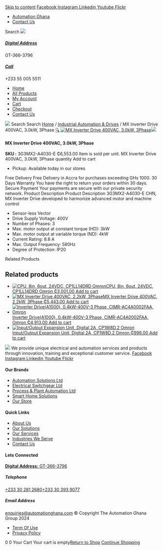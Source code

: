 [Skip to content](https://store.automationghana.com/product/mx-inverter-drive-3g3mx2-a4030-e-chn-omron/#content)
[ Facebook ](https://www.facebook.com/automationgh/) [ Instagram ](https://www.instagram.com/automationgh/) [ Linkedin ](https://www.linkedin.com/company/the-automation-ghana-limited/) [ Youtube ](https://www.youtube.com/channel/UCurrRDUSm5oIW39VXjn1u0w) [ Flickr ](https://www.flickr.com/photos/181794037@N07/)
  * [ Automation Ghana ](https://automationghana.com)
  * [ Contact Us ](https://store.automationghana.com/contact/)


Search
[ ![](https://store.automationghana.com/wp-content/uploads/2024/04/Website-TAGG-Logo-BLUE.png) ](https://store.automationghana.com/)
[ ](https://maps.app.goo.gl/m4xeaagWCNbLk4jM6)
#####  [ Digital Address ](https://maps.app.goo.gl/m4xeaagWCNbLk4jM6)
GT-366-3796 
[ ](tel:+233550055511)
#####  [ Call ](tel:+233550055511)
+233 55 005 5511 
  * [Home](https://store.automationghana.com/)
  * [All Products](https://store.automationghana.com/shop/)
  * [My Account](https://store.automationghana.com/my-account/)
  * [Cart](https://store.automationghana.com/cart/)
  * [Checkout](https://store.automationghana.com/checkout/)
  * [Contact Us](https://store.automationghana.com/contact/)


[![](https://store.automationghana.com/wp-content/uploads/2024/04/AutomationGhana_logo_white.png)](https://store.automationghana.com)
Search
Search
[Home](https://store.automationghana.com) / [Industrial Automation & Drives](https://store.automationghana.com/product-category/industrial-automation/) / MX Inverter Drive 400VAC, 3.0kW, 3Phase
[🔍](https://store.automationghana.com/product/mx-inverter-drive-3g3mx2-a4030-e-chn-omron/)
[![MX Inverter Drive 400VAC, 3.0kW, 3Phase](https://store.automationghana.com/wp-content/uploads/2020/04/MX2-series-OMRON.jpg)](https://store.automationghana.com/wp-content/uploads/2020/04/MX2-series-OMRON.jpg)![](https://store.automationghana.com/wp-content/uploads/2020/04/MX2-series-OMRON.jpg)
####  MX Inverter Drive 400VAC, 3.0kW, 3Phase 
**SKU :** 3G3MX2-A4030-E 
₵6,553.00
Item is sold per unit.
MX Inverter Drive 400VAC, 3.0kW, 3Phase quantity
Add to cart
  * Pickup: Available today in our stores


Free Delivery 
Free Delivery in Accra for purchases exceeding GHs 1000. 
30 Days Warranty 
You have the right to return your orders within 30 days. 
Secure Payment 
Your payments are secure with our private security network. 
Product Description
Product Description
3G3MX2-A4030-E CHN, MX Inverter Drive developed to harmonize advanced motor and machine control 
  * Sensor-less Vector
  * Drive Supply Voltage: 400V
  * Number of Phases: 3
  * Max. motor output at constant torque (HD): 3kW
  * Max. motor output at variable torque (ND): 4kW
  * Current Rating: 8.8 A
  * Max. Output Frequency: 580Hz
  * Degree of Protection: IP20


Related Products 
## Related products
  * [![CPU, 8in, 6out, 24VDC, CP1LL14DRD Omron](https://store.automationghana.com/wp-content/uploads/2020/04/cp1ll14drd-300x300.jpg)CPU, 8in, 6out, 24VDC, CP1LL14DRD Omron ₵3,001.00 ](https://store.automationghana.com/product/plc-8in-6out-cp1ll14drd-omron/)
[Add to cart](https://store.automationghana.com/product/mx-inverter-drive-3g3mx2-a4030-e-chn-omron/?add-to-cart=1586)
  * [![MX Inverter Drive 400VAC, 2.2kW, 3Phase](https://store.automationghana.com/wp-content/uploads/2020/04/MX2-series-OMRON-300x300.jpg)MX Inverter Drive 400VAC, 2.2kW, 3Phase ₵5,443.00 ](https://store.automationghana.com/product/mx-inverter-drive-3g3mx2-a4022-e-chn-omron/)
[Add to cart](https://store.automationghana.com/product/mx-inverter-drive-3g3mx2-a4030-e-chn-omron/?add-to-cart=1577)
  * [![Inverter Drive\(A1000\), 0.4kW-400V-3 Phase, CIMR-AC4A0002FAA, Omron](https://store.automationghana.com/wp-content/uploads/2020/04/CIMR-A-A1000-Variable-Freq-Drive.png)Inverter Drive(A1000), 0.4kW-400V-3 Phase, CIMR-AC4A0002FAA, Omron ₵4,913.00 ](https://store.automationghana.com/product/drive-cimr-ac4a0002faa-omron/)
[Add to cart](https://store.automationghana.com/product/mx-inverter-drive-3g3mx2-a4030-e-chn-omron/?add-to-cart=1571)
  * [![Input/Output Expansion Unit, Digital,2A, CP1W8D.2 Omron](https://store.automationghana.com/wp-content/uploads/2020/04/CP1W.png)Input/Output Expansion Unit, Digital,2A, CP1W8D.2 Omron ₵996.00 ](https://store.automationghana.com/product/digital-input-module-cp1w8d-2-omron/)
[Add to cart](https://store.automationghana.com/product/mx-inverter-drive-3g3mx2-a4030-e-chn-omron/?add-to-cart=1570)


![](https://store.automationghana.com/wp-content/uploads/2024/04/AutomationGhana_logo_white.png)
We provide unique electrical and automation services and products through innovation, training and exceptional customer service.
[ Facebook ](https://www.facebook.com/automationgh/) [ Instagram ](https://www.instagram.com/automationgh/) [ Linkedin ](https://www.linkedin.com/company/the-automation-ghana-limited/) [ Youtube ](https://www.youtube.com/channel/UCurrRDUSm5oIW39VXjn1u0w) [ Flickr ](https://www.flickr.com/photos/181794037@N07/)
#### Our Brands
  * [ Automation Solutions Ltd ](https://store.automationghana.com/product/mx-inverter-drive-3g3mx2-a4030-e-chn-omron/)
  * [ Electrical Switchgear Ltd ](https://store.automationghana.com/product/mx-inverter-drive-3g3mx2-a4030-e-chn-omron/)
  * [ Process & Plant Automation Ltd ](https://store.automationghana.com/product/mx-inverter-drive-3g3mx2-a4030-e-chn-omron/)
  * [ Smart Home Solutions ](https://store.automationghana.com/product/mx-inverter-drive-3g3mx2-a4030-e-chn-omron/)
  * [ Our Store ](https://store.automationghana.com/product/mx-inverter-drive-3g3mx2-a4030-e-chn-omron/)


#### Quick Links
  * [ About Us ](https://store.automationghana.com/product/mx-inverter-drive-3g3mx2-a4030-e-chn-omron/)
  * [ Our Solutions ](https://store.automationghana.com/product/mx-inverter-drive-3g3mx2-a4030-e-chn-omron/)
  * [ Our Services ](https://store.automationghana.com/product/mx-inverter-drive-3g3mx2-a4030-e-chn-omron/)
  * [ Industries We Serve ](https://store.automationghana.com/product/mx-inverter-drive-3g3mx2-a4030-e-chn-omron/)
  * [ Contact Us ](https://store.automationghana.com/product/mx-inverter-drive-3g3mx2-a4030-e-chn-omron/)


#### Lets Connected
[**Digital Address:** GT-366-3796](https://maps.app.goo.gl/m4xeaagWCNbLk4jM6)
#####  Telephone 
[ +233 30 281 2680](tel:+233302812680)[+233 30 393 9077](https://store.automationghana.com/product/mx-inverter-drive-3g3mx2-a4030-e-chn-omron/+233303939077)
#####  Email Address 
enquiries@automationghana.com 
© Copyright The Automation Ghana Group 2024
  * [ Term Of Use ](https://store.automationghana.com/product/mx-inverter-drive-3g3mx2-a4030-e-chn-omron/)
  * [ Privacy Policy ](https://store.automationghana.com/product/mx-inverter-drive-3g3mx2-a4030-e-chn-omron/)


0
0
Your Cart
Your cart is empty[Return to Shop](https://store.automationghana.com/shop/)
[Continue Shopping](https://store.automationghana.com/product/mx-inverter-drive-3g3mx2-a4030-e-chn-omron/)
